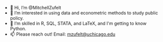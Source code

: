 - 👋 Hi, I’m @MitchellZufelt
- 👀 I’m interested in using data and econometric methods to study public policy.
- 🌱 I’m skilled in R, SQL, STATA, and LaTeX, and I'm getting to know Python. 
- 📫 Please reach out! Email: mzufelt@uchicago.edu

<!---
MitchellZufelt/MitchellZufelt is a ✨ special ✨ repository because its `README.md` (this file) appears on your GitHub profile.
You can click the Preview link to take a look at your changes.
--->
